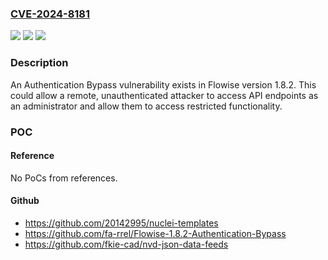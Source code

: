 ### [CVE-2024-8181](https://cve.mitre.org/cgi-bin/cvename.cgi?name=CVE-2024-8181)
![](https://img.shields.io/static/v1?label=Product&message=Flowise&color=blue)
![](https://img.shields.io/static/v1?label=Version&message=%3D%201.8.2%20&color=brighgreen)
![](https://img.shields.io/static/v1?label=Vulnerability&message=n%2Fa&color=brighgreen)

### Description

An Authentication Bypass vulnerability exists in Flowise version 1.8.2. This could allow a remote, unauthenticated attacker to access API endpoints as an administrator and allow them to access restricted functionality.

### POC

#### Reference
No PoCs from references.

#### Github
- https://github.com/20142995/nuclei-templates
- https://github.com/fa-rrel/Flowise-1.8.2-Authentication-Bypass
- https://github.com/fkie-cad/nvd-json-data-feeds

